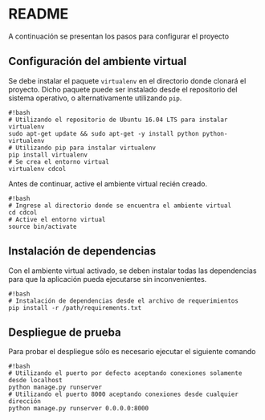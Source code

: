 # README #
A continuación se presentan los pasos para configurar el proyecto

## Configuración del ambiente virtual
Se debe instalar el paquete `virtualenv` en el directorio donde clonará el proyecto. Dicho paquete puede ser instalado desde el repositorio del sistema operativo, o alternativamente utilizando `pip`.

```
#!bash
# Utilizando el repositorio de Ubuntu 16.04 LTS para instalar virtualenv
sudo apt-get update && sudo apt-get -y install python python-virtualenv
# Utilizando pip para instalar virtualenv
pip install virtualenv
# Se crea el entorno virtual
virtualenv cdcol
```
Antes de continuar, active el ambiente virtual recién creado.

```
#!bash
# Ingrese al directorio donde se encuentra el ambiente virtual
cd cdcol
# Active el entorno virtual
source bin/activate
```

## Instalación de dependencias

Con el ambiente virtual activado, se deben instalar todas las dependencias para que la aplicación pueda ejecutarse sin inconvenientes.

```
#!bash
# Instalación de dependencias desde el archivo de requerimientos
pip install -r /path/requirements.txt
```

## Despliegue de prueba

Para probar el despliegue sólo es necesario ejecutar el siguiente comando

```
#!bash
# Utilizando el puerto por defecto aceptando conexiones solamente desde localhost
python manage.py runserver
# Utilizando el puerto 8000 aceptando conexiones desde cualquier dirección
python manage.py runserver 0.0.0.0:8000
```